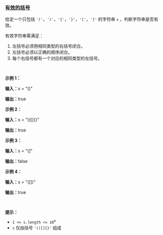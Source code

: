 ### [有效的括号](https://leetcode-cn.com/problems/valid-parentheses)

<p>给定一个只包括 <code>'('</code>，<code>')'</code>，<code>'{'</code>，<code>'}'</code>，<code>'['</code>，<code>']'</code>&nbsp;的字符串 <code>s</code> ，判断字符串是否有效。</p>

<p>有效字符串需满足：</p>

<ol>
	<li>左括号必须用相同类型的右括号闭合。</li>
	<li>左括号必须以正确的顺序闭合。</li>
	<li>每个右括号都有一个对应的相同类型的左括号。</li>
</ol>

<p>&nbsp;</p>

<p><strong class="example">示例 1：</strong></p>

<div class="example-block">
<p><span class="example-io"><b>输入：</b>s = "()"</span></p>

<p><span class="example-io"><b>输出：</b>true</span></p>
</div>

<p><strong class="example">示例 2：</strong></p>

<div class="example-block">
<p><span class="example-io"><b>输入：</b>s = "()[]{}"</span></p>

<p><span class="example-io"><b>输出：</b>true</span></p>
</div>

<p><strong class="example">示例 3：</strong></p>

<div class="example-block">
<p><span class="example-io"><b>输入：</b>s = "(]"</span></p>

<p><span class="example-io"><b>输出：</b>false</span></p>
</div>

<p><strong class="example">示例 4：</strong></p>

<div class="example-block">
<p><span class="example-io"><b>输入：</b>s = "([])"</span></p>

<p><span class="example-io"><b>输出：</b>true</span></p>
</div>

<p>&nbsp;</p>

<p><strong>提示：</strong></p>

<ul>
	<li><code>1 &lt;= s.length &lt;= 10<sup>4</sup></code></li>
	<li><code>s</code> 仅由括号 <code>'()[]{}'</code> 组成</li>
</ul>
